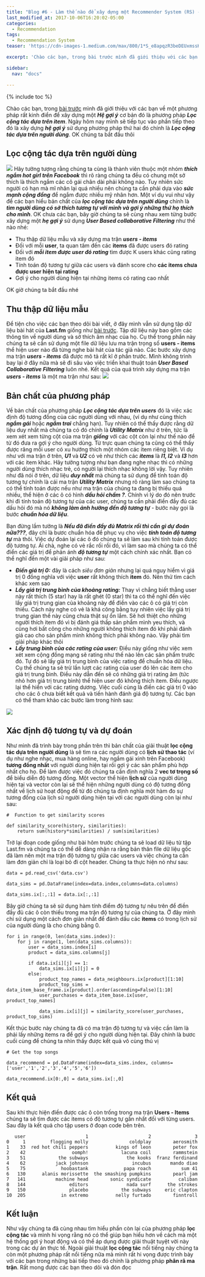 ```yaml
---
title: "Blog #6 - Làm thế nào để xây dựng một Recommender System (RS) - Phần 3"
last_modified_at: 2017-10-06T16:20:02-05:00
categories:
  - Recommendation
tags:
  - Recommendation System
teaser: 'https://cdn-images-1.medium.com/max/800/1*S_e8apqzR3beDEUxmssKuA.png'

excerpt: 'Chào các bạn, trong bài trước mình đã giới thiệu với các bạn về một phương pháp rất kinh điển để xây dựng một Hệ gợi ý cơ bản đó là phương pháp Lọc cộng tác dựa trên item. Ngày hôm nay mình sẽ tiếp tục vào phần tiếp theo đó là xây dựng hệ gợi ý sử dụng phương pháp thứ hai đó chính là Lọc cộng tác dựa trên người dùng. OK chúng ta bắt đầu thôi'

sidebar:
  nav: "docs"

---
```

{% include toc %}

Chào các bạn, trong [bài trước](/recommendation/build-a-recommender-system-2/) mình đã giới thiệu với các bạn về một phương pháp rất kinh điển để xây dựng một ***Hệ gợi ý***  cơ bản đó là phương pháp ***Lọc cộng tác dựa trên item***. Ngày hôm nay mình sẽ tiếp tục vào phần tiếp theo đó là xây dựng ***hệ gợi ý*** sử dụng phương pháp thứ hai đó chính là ***Lọc cộng tác dựa trên người dùng***. OK chúng ta bắt đầu thôi 

## Lọc cộng tác dựa trên người dùng
![](https://cdn-images-1.medium.com/max/800/1*S_e8apqzR3beDEUxmssKuA.png)
Hãy tưởng tượng rằng chúng ta cùng là thành viên thuộc một nhóm ***thích ngắm hot girl trên Facebook***  thì rõ ràng chúng ta đều có chung một sở thích là thích ngắm các cô gái chân dài phải không nào. Tuy nhiên sức người có hạn mà mĩ nhân lại quá nhiều nên chúng ta cần phải dựa vào ***sức mạnh cộng đồng*** để ngắm được nhiều mỹ nhân hơn. Một ví dụ vui như vậy để các bạn hiểu bản chất của ***lọc cộng tác dựa trên người dùng*** chính là ***tìm người dùng có sở thích tương tự với mình và gợi ý những thứ họ thích cho mình***. OK chưa các bạn, bây giờ chúng ta sẽ cùng nhau xem từng bước xây dựng một ***hẹ gợi ý*** sử dụng ***User Based collaborative Filtering*** như thế nào nhé:
* Thu thập dữ liệu mẫu và xây dựng ma trận ***users - items***
*  Đối với mỗi **user**,  ta quan tâm đến các **items** đã được users đó rating
*  Đối với ***mỗi item được user đó rating*** tìm được K users khác cũng rating item đó
*  Tính toán độ tương tự giữa các users và đánh score cho **các items chưa được user hiện tại rating**
*  Gợi ý cho người dùng hiện tại những items có rating cao nhất

OK giờ chúng ta bắt đầu nhé

## Thu thập dữ liệu mẫu
Để tiện cho việc các bạn theo dõi bài viết, ở đây mình vẫn sử dụng tập dữ liệu bài hát của **Last.fm** giống như  [bài trước](https://viblo.asia/pham.van.toan/posts/4dbZNxom5YM). Tập dữ liệu này bao gồm các thông tin về người dùng và sở thích âm nhạc của họ. Cụ thể trong phần này chúng ta sẽ cần sử dụng một file dữ liệu lưu ma trận trọng số **users - items** thể hiện user nào đã từng nghe bài hát của tác giả nào. Các bước xây dựng ma trận ***users - items*** đã được mô tả rất kĩ ở phần trước. Mình không trình bay lại ở đây nữa mà sẽ đi sâu vào việc triển khai thuật toán ***User Based Collaborative Filtering*** luôn nhé. Kết quả của quá trình xây dựng ma trận ***users - items*** là một ma trận như sau:
![](https://viblo.asia/uploads/1c7eb56a-d580-434d-8780-3236398c1868.png)

## Bản chất của phương pháp
Về bản chất của phương pháp ***Lọc cộng tác dựa trên users*** đó là việc xác định độ tương đồng của các người dùng với nhau, (ví dụ như cùng thích ***ngắm gái*** hoặc ***ngắm trai*** chẳng hạn). Tuy nhiên có thể thấy được rằng dữ liệu duy nhất mà chúng ta có đó chính là ***Utility Matrix*** như ở trên, tức là xem xét xem từng cột của ma trận ***giống*** với các cột còn lại như thế nào để từ đó đưa ra gợi ý cho người dùng. Từ trực quan chúng ta cũng có thể thấy được răng mỗi user có xu hướng thích một nhóm các item riêng biệt. Ví dụ như với ma trận ở trên, ***U1*** và ***U2*** có vẻ như thích các ***items*** là ***I1, I2*** và ***I3*** hơn với các item khác. Hãy tưởng tượng như bạn đang nghe nhạc thì có những người dùng thích nhạc trẻ, có người lại thích nhạc không lời vậy. Tuy nhiên như đã nói ở trên, dữ liệu ***duy nhất*** mà chúng ta sử dụng để tính toán độ tương tự chính là cái ma trận ***Utility Matrix*** nhưng rõ ràng làm sao chúng ta có thể tính toán được nếu như ma trận của chúng ta đang bị thiếu quá nhiều, thể hiện ở các ô có hình ***dấu hỏi chấm ?***. Chính vì lý do đó nên trước khi đi tính toán độ tương tự của các user, chúng ta cần phải điền đầy đủ các dấu hỏi đó mà nó ***không làm ảnh hưởng đến độ tương tự*** - bước này gọi là bước ***chuẩn hóa dữ liệu***.  

Bạn đừng lầm tưởng là ***Nếu đã điền đầy đủ Matrix rồi thì cần gì dự đoán nữa???***, đây chỉ là bươc chuẩn hóa để phục vụ cho việc ***tính toán độ tương tự*** mà thôi. Việc dự đoán lại các ô đó chúng ta sẽ làm sau khi tính toán được độ tương tự. Ái chà, nghe có vẻ rắc rối rồi đó, vì làm sao mà chúng ta có thể điển các giá trị để phản ánh ***độ tương tự*** một cách chính xác nhất. Bạn có thể nghĩ đến một vài giải pháp như sau:

* ***Điền giá trị 0:*** đây là cách *siêu đơn giản* nhưng lại quá nguy hiểm vì giá trị 0 đồng nghĩa với việc **user** rất không thích **item** đó. Nên thử tìm cách khác xem sao
* ***Lấy giá trị trung bình của khoảng rating:*** Thay vì chẳng biết thằng user này rất thích (5 star) hay là rất ghét (0 star) thì ta có thể nghĩ đến việc lấy giá trị trung gian của khoảng này để điền vào các ô có giá trị còn thiếu. Cách này nghe có vẻ là khá công bằng tuy nhiên việc lấy giá trị trung gian thế này cũng chưa thật sự ổn lắm. Sẽ hơi thiệt cho những người thích item đó vì bị đánh giá thấp sản phẩm mình yeu thích, và cũng hơi bất công cho những người không thích item đó khi phải đánh giá cao cho sản phẩm mình không thích  phải không nào. Vậy phải tìm giải pháp khác thôi
* ***Lấy trung bình của các rating của user:*** Điều này giống như việc xem xét xem cộng đồng mạng sẽ rating như thế nào lên các sản phẩm trước đó. Tự đó sẽ lấy giá trị trung bình của việc rating để chuẩn hóa dữ liệu. Cụ thể chúng ta sẽ trừ lần lượt các rating của user đó lên các item cho giá trị trung bình. Điều này dẫn đến sẽ có những giá trị rating âm (tức nhỏ hơn giá trị trung bình)  thể hiện user đó không thích item. Điều ngược lại thể hiển với các rating dương. Việc cuối cùng là điền các giá trị 0 vào cho các ô chưa biết kết quả và tiến hành đánh giá độ tương tự. Các bạn có thể tham khảo các bước làm trong hình sau:

![](https://viblo.asia/uploads/952f2e90-dc82-4879-ba3e-ebc03af6bb87.png)

## Xác định độ tương tự và dự đoán

Như mình đã trình bày trong phần trên thì bản chất của giải thuật **lọc cộng tác dựa trên người dùng** là sẽ tìm ra các người dùng có **lịch sử thao tác** (ví dụ như nghe nhạc, mua hàng online, hay ngắm gái xinh trên Facebook) **tương đồng nhất** với người dùng hiện tại rồi gợi ý các sản phẩm phù hợp nhất cho họ. Để làm được việc đó chúng ta cần định nghĩa 2 **vec tơ trọng số** để biểu diễn độ tương đồng. Một vector thể hiện **lịch sử** của người dùng hiện tại và vector còn lại sẽ thể hiện những người dùng có độ tương đồng nhất về lịch sử hoạt động để từ đó chúng ta định nghĩa một hàm đo sự tương đồng của lịch sử người dùng hiện tại với các người dùng còn lại như sau:

```
#  Function to get similarity scores

def similarity_score(history, similarities):
    return sum(history*similarities) / sum(similarities)
```

Trở lại đoạn code giống như bài hôm trước chúng ta sẽ load dữ liệu từ tập Last.fm và chúng ta có thể dễ dàng nhận ra rằng bản thân file dữ liệu gốc đã làm nên một ma trận độ tương tự giữa các users và việc chúng ta cần làm đơn giản chỉ là loại bỏ đi cột header. Chúng ta thực hiện nó như sau:

```
data = pd.read_csv('data.csv')

data_sims = pd.DataFrame(index=data.index,columns=data.columns)

data_sims.ix[:,:1] = data.ix[:,:1]
```

Bây giờ chúng ta sẽ sử dụng hàm tính điểm độ tương tự nêu trên để điền đầy đủ các ô còn thiếu trong ma trận độ tương tự của chúng ta. Ở đây mình chỉ sử dụng một cách đơn giản nhất để đánh dấu các **items** có trong lịch sử của người dùng là cho chúng bằng 0.

```
for i in range(0, len(data_sims.index)):
    for j in range(1, len(data_sims.columns)):
        user = data_sims.index[i]
        product = data_sims.columns[j]

        if data.ix[i][j] == 1:
            data_sims.ix[i][j] = 0
        else:
            product_top_names = data_neighbours.ix[product][1:10]
            product_top_sims = data_item_base_frame.ix[product].order(ascending=False)[1:10]
            user_purchases = data_item_base.ix[user, product_top_names]

            data_sims.ix[i][j] = similarity_score(user_purchases, product_top_sims)

```

Kết thúc bước này chúng ta đã có ma trận độ tương tự và việc cần làm là phải lấy những items ra để gợi ý cho người dùng hiện tại. Đây chính là bươc cuối cùng để chúng ta nhìn thấy được kết quả vô cùng thú vị


```
# Get the top songs

data_recommend = pd.DataFrame(index=data_sims.index, columns=['user','1','2','3','4','5','6'])

data_recommend.ix[0:,0] = data_sims.ix[:,0]
```


## Kết quả
Sau khi thực hiện điền được các ô còn trống trong ma trận **Users - Items** chúng ta sẽ tìm được các items có độ tương tự gần nhất đối với từng users. Sau đây là kết quả cho tập users ở đoạn code bên trên. 
```
   user                      1                      2                3
0     1         flogging molly               coldplay        aerosmith
1    33  red hot chili peppers          kings of leon        peter fox
2    42                 oomph!            lacuna coil        rammstein
3    51            the subways              the kooks  franz ferdinand
4    62           jack johnson                incubus       mando diao
5    75             hoobastank             papa roach           sum 41
6   130      alanis morissette  the smashing pumpkins        pearl jam
7   141           machine head        sonic syndicate          caliban
8   144                editors              nada surf      the strokes
9   150                placebo            the subways     eric clapton
10  205             in extremo          nelly furtado        finntroll
```

## Kết luận

Như vậy chúng ta đã cùng nhau tìm hiểu phần còn lại của phương pháp **lọc cộng tác** và mình hi vọng rằng nó có thể giúp bạn hiểu hơn về cách mà một hệ thống gợi ý hoạt động và có thể áp dụng được giải thuật tuyệt vời này trong các dự án thực tế. Ngoài giải thuật **lọc cộng tác** nổi tiếng này chúng ta còn một phương pháp rất nổi tiếng nữa mà mình rất hi vọng được trình bày với các bạn trong những bài tiếp theo đó chính là phương pháp **phân rã ma trận**. Rất mong được các bạn theo dõi và đón đọc
            